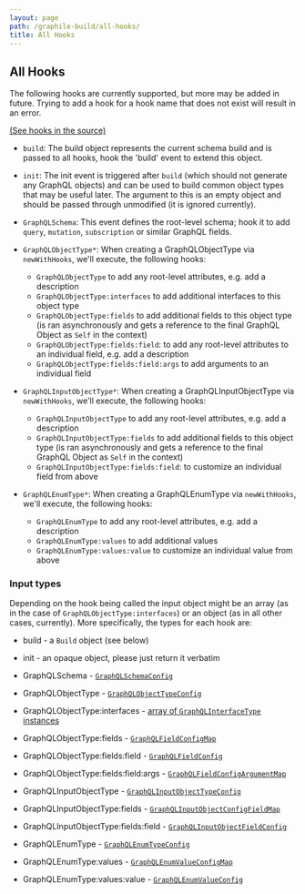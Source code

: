 ```yaml
---
layout: page
path: /graphile-build/all-hooks/
title: All Hooks
---
```


## All Hooks

The following hooks are currently supported, but more may be added in future.
Trying to add a hook for a hook name that does not exist will result in an
error.

[(See hooks in the source)](https://github.com/graphile/graphile-engine/blob/996e28f0af68f53e264170bd4528b6500ff3ef25/packages/graphile-build/SchemaBuilder.js#L11-L59)

* `build`: The build object represents the current schema build and is passed
  to all hooks, hook the 'build' event to extend this object.

* `init`: The init event is triggered after `build` (which should not generate
  any GraphQL objects) and can be used to build common object types that may be
  useful later. The argument to this is an empty object and should be passed
  through unmodified (it is ignored currently).

* `GraphQLSchema`: This event defines the root-level schema; hook it to add `query`,
  `mutation`, `subscription` or similar GraphQL fields.

* `GraphQLObjectType*`: When creating a GraphQLObjectType via
  `newWithHooks`, we'll execute, the following hooks:

  * `GraphQLObjectType` to add any root-level attributes, e.g. add a description
  * `GraphQLObjectType:interfaces` to add additional interfaces to this object type
  * `GraphQLObjectType:fields` to add additional fields to this object type (is
    ran asynchronously and gets a reference to the final GraphQL Object as
    `Self` in the context)
  * `GraphQLObjectType:fields:field`: to add any root-level attributes to an
    individual field, e.g. add a description
  * `GraphQLObjectType:fields:field:args` to add arguments to an individual field

* `GraphQLInputObjectType*`: When creating a GraphQLInputObjectType via
  `newWithHooks`, we'll execute, the following hooks:

  * `GraphQLInputObjectType` to add any root-level attributes, e.g. add a description
  * `GraphQLInputObjectType:fields` to add additional fields to this object type (is
    ran asynchronously and gets a reference to the final GraphQL Object as
    `Self` in the context)
  * `GraphQLInputObjectType:fields:field`: to customize an individual field from above

* `GraphQLEnumType*`: When creating a GraphQLEnumType via `newWithHooks`,
  we'll execute, the following hooks:

  * `GraphQLEnumType` to add any root-level attributes, e.g. add a description
  * `GraphQLEnumType:values` to add additional values
  * `GraphQLEnumType:values:value` to customize an individual value from above

### Input types

Depending on the hook being called the input object might be an array (as in
the case of `GraphQLObjectType:interfaces`) or an object (as in all other
cases, currently). More specifically, the types for each hook are:

* build - a `Build` object (see below)
* init - an opaque object, please just return it verbatim

* GraphQLSchema - [`GraphQLSchemaConfig`](http://graphql.org/graphql-js/type/#graphqlschema)

* GraphQLObjectType - [`GraphQLObjectTypeConfig`](http://graphql.org/graphql-js/type/#graphqlobjecttype)
* GraphQLObjectType:interfaces - [array of `GraphQLInterfaceType` instances](http://graphql.org/graphql-js/type/#graphqlinterfacetype)
* GraphQLObjectType:fields - [`GraphQLFieldConfigMap`](http://graphql.org/graphql-js/type/#graphqlobjecttype)
* GraphQLObjectType:fields:field - [`GraphQLFieldConfig`](http://graphql.org/graphql-js/type/#graphqlobjecttype)
* GraphQLObjectType:fields:field:args - [`GraphQLFieldConfigArgumentMap`](http://graphql.org/graphql-js/type/#graphqlobjecttype)

* GraphQLInputObjectType - [`GraphQLInputObjectTypeConfig`](http://graphql.org/graphql-js/type/#graphqlinputobjecttype)
* GraphQLInputObjectType:fields - [`GraphQLInputObjectConfigFieldMap`](http://graphql.org/graphql-js/type/#graphqlinputobjecttype)
* GraphQLInputObjectType:fields:field - [`GraphQLInputObjectFieldConfig`](http://graphql.org/graphql-js/type/#graphqlinputobjecttype)

* GraphQLEnumType - [`GraphQLEnumTypeConfig`](http://graphql.org/graphql-js/type/#graphqlenumtype)
* GraphQLEnumType:values - [`GraphQLEnumValueConfigMap`](http://graphql.org/graphql-js/type/#graphqlenumtype)
* GraphQLEnumType:values:value - [`GraphQLEnumValueConfig`](http://graphql.org/graphql-js/type/#graphqlenumtype)

